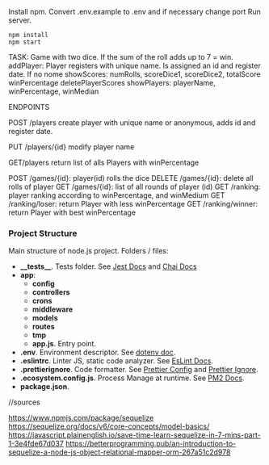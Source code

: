 Install npm.
Convert .env.example to .env and if necessary change port
Run server.

```
npm install
npm start
```
TASK: Game with two dice. If the sum of the roll adds up to 7 = win.
addPlayer: Player registers with unique name. Is assigned an id and register date. If no nome 
showScores: numRolls, scoreDice1, scoreDice2, totalScore winPercentage
deletePlayerScores
showPlayers: playerName, winPercentage, winMedian



ENDPOINTS

POST /players 
create player with unique name or anonymous, adds id and register date.

PUT /players/{id} 
modify player name

GET/players return list of alls Players with winPercentage

POST /games/{id}: player(id) rolls the dice
DELETE /games/{id}: delete all rolls of player
GET /games/{id}: list of all rounds of player (id)
GET /ranking: player ranking according to winPercentage, and winMedium
GET /ranking/loser: return Player with less winPercentage
GET /ranking/winner: return Player with best winPercentage


### Project Structure

Main structure of node.js project. Folders / files:

- <b>\_\_tests__</b>. Tests folder. See [Jest Docs](https://jestjs.io/es-ES/docs/configuration) and [Chai Docs](https://www.chaijs.com/)
- <b>app</b>:
    - <b>config</b>
    - <b>controllers</b>
    - <b>crons</b>
    - <b>middleware</b>
    - <b>models</b>
    - <b>routes</b>
    - <b>tmp</b>
    - <b>app.js</b>. Entry point.
- <b>.env</b>. Environment descriptor. See [dotenv doc](https://www.npmjs.com/package/dotenv).
- <b>.eslintrc</b>. Linter JS, static code analyzer. See [EsLint Docs](https://eslint.org/docs/user-guide/configuring/configuration-files).
- <b>.prettierignore</b>. Code formatter. See [Prettier Config](https://prettier.io/docs/en/configuration.html) and [Prettier Ignore](https://prettier.io/docs/en/ignore.html).
- <b>.ecosystem.config.js</b>. Process Manage at runtime. See [PM2 Docs](https://pm2.keymetrics.io/).
- <b>package.json</b>.

//sources

https://www.npmjs.com/package/sequelize
https://sequelize.org/docs/v6/core-concepts/model-basics/
https://javascript.plainenglish.io/save-time-learn-sequelize-in-7-mins-part-1-3e4fde67d037
https://betterprogramming.pub/an-introduction-to-sequelize-a-node-js-object-relational-mapper-orm-267a51c2d978




